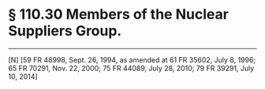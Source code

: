 # § 110.30   Members of the Nuclear Suppliers Group.


---

[N] [59 FR 48998, Sept. 26, 1994, as amended at 61 FR 35602, July 8, 1996; 65 FR 70291, Nov. 22, 2000; 75 FR 44089, July 28, 2010; 79 FR 39291, July 10, 2014]




